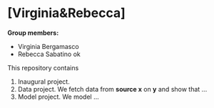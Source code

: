 # \[Virginia&Rebecca\]

**Group members:**
- Virginia Bergamasco
- Rebecca Sabatino
ok


This repository contains  
1. Inaugural project. 
2. Data project. We fetch data from **source x** on **y** and show that ...
3. Model project. We model ...
